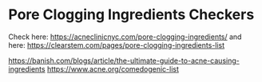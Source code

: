 # Pore Clogging Ingredients Checkers

Check here: https://acneclinicnyc.com/pore-clogging-ingredients/
and here: https://clearstem.com/pages/pore-clogging-ingredients-list

https://banish.com/blogs/article/the-ultimate-guide-to-acne-causing-ingredients
https://www.acne.org/comedogenic-list
